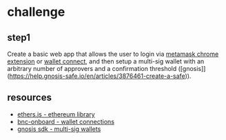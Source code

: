# challenge
## step1
Create a basic web app that allows the user to login via [metamask chrome extension](https://chrome.google.com/webstore/detail/metamask/nkbihfbeogaeaoehlefnkodbefgpgknn?hl=en) or [wallet connect](https://walletconnect.com/), and then setup a multi-sig wallet with an arbitrary number of approvers and a confirmation threshold ([gnosis]](https://help.gnosis-safe.io/en/articles/3876461-create-a-safe)).

## resources
- [ethers.js - ethereum library](https://docs.ethers.io/v5/)
- [bnc-onboard - wallet connections](https://www.npmjs.com/package/bnc-onboard)
- [gnosis sdk - multi-sig wallets](https://github.com/gnosis/safe-apps-sdk)